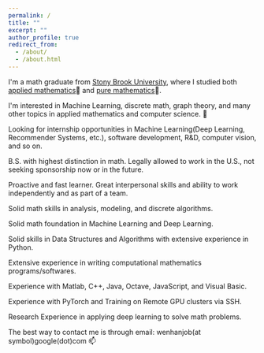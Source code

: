 ```yaml
---
permalink: /
title: ""
excerpt: ""
author_profile: true
redirect_from: 
  - /about/
  - /about.html
---
```

I'm a math graduate from [Stony Brook University](https://www.stonybrook.edu/), where I studied both [applied mathematics](https://www.stonybrook.edu/commcms/ams/)📙 and [pure mathematics](http://www.math.stonybrook.edu/)📕.

I'm interested in Machine Learning, discrete math, graph theory, and many other topics in applied mathematics and computer science. 👀

Looking for internship opportunities in Machine Learning(Deep Learning, Recommender Systems, etc.), software development, R&D, computer vision, and so on.

B.S. with highest distinction in math. Legally allowed to work in the U.S., not seeking sponsorship now or in the future.

Proactive and fast learner. Great interpersonal skills and ability to work independently and as part of a team.

Solid math skills in analysis, modeling, and discrete algorithms.

Solid math foundation in Machine Learning and Deep Learning.

Solid skills in Data Structures and Algorithms with extensive experience in Python.

Extensive experience in writing computational mathematics programs/softwares.

Experience with Matlab, C++, Java, Octave, JavaScript, and Visual Basic.

Experience with PyTorch and Training on Remote GPU clusters via SSH.

Research Experience in applying deep learning to solve math problems.

The best way to contact me is through email: wenhanjob(at symbol)google(dot)com 📫

